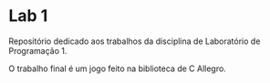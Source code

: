 # Lab 1
 Repositório dedicado aos trabalhos da disciplina de Laboratório de Programação 1.

 O trabalho final é um jogo feito na biblioteca de C Allegro. 
